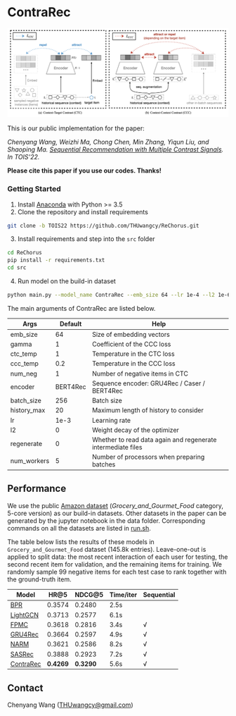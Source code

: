 # ContraRec

<img src="./log/_static/idea.png" alt="idea" style="zoom:67%;" />

This is our public implementation for the paper:

*Chenyang Wang, Weizhi Ma, Chong Chen, Min Zhang, Yiqun Liu, and Shaoping Ma. [Sequential Recommendation with Multiple Contrast Signals](). In TOIS'22.*

**Please cite this paper if you use our codes. Thanks!**

### Getting Started

1. Install [Anaconda](https://docs.conda.io/en/latest/miniconda.html) with Python >= 3.5
2. Clone the repository and install requirements

```bash
git clone -b TOIS22 https://github.com/THUwangcy/ReChorus.git
```

3. Install requirements and step into the `src` folder

```bash
cd ReChorus
pip install -r requirements.txt
cd src
```

4. Run model on the build-in dataset

```bash
python main.py --model_name ContraRec --emb_size 64 --lr 1e-4 --l2 1e-6 --history_max 20 --encoder BERT4Rec --gamma 1 --temp 0.2 --batch_size 4096 --dataset 'Grocery_and_Gourmet_Food'
```

The main arguments of ContraRec are listed below.

| Args        | Default  | Help                                                         |
| ----------- | -------- | ------------------------------------------------------------ |
| emb_size    | 64       | Size of embedding vectors                                    |
| gamma       | 1        | Coefficient of the CCC loss                                  |
| ctc_temp    | 1        | Temperature in the CTC loss                                  |
| ccc_temp    | 0.2      | Temperature in the CCC loss                                  |
| num_neg     | 1        | Number of negative items in CTC                              |
| encoder     | BERT4Rec | Sequence encoder: GRU4Rec / Caser / BERT4Rec                 |
| batch_size  | 256      | Batch size                                                   |
| history_max | 20       | Maximum length of history to consider                        |
| lr          | 1e-3     | Learning rate                                                |
| l2          | 0        | Weight decay of the optimizer                                |
| regenerate  | 0        | Whether to read data again and regenerate intermediate files |
| num_workers | 5        | Number of processors when preparing batches                  |

## Performance

We use the public [Amazon dataset](http://jmcauley.ucsd.edu/data/amazon/links.html) (*Grocery_and_Gourmet_Food* category, 5-core version) as our build-in datasets. Other datasets in the paper can be generated by the jupyter notebook in the data folder. Corresponding commands on all the datasets are listed in [run.sh](https://github.com/THUwangcy/ReChorus/tree/TOIS22/src/run.sh).

The table below lists the results of these models in `Grocery_and_Gourmet_Food` dataset (145.8k entries). Leave-one-out is applied to split data: the most recent interaction of each user for testing, the second recent item for validation, and the remaining items for training. We randomly sample 99 negative items for each test case to rank together with the ground-truth item. 

| Model                                                                                             | HR@5       | NDCG@5     | Time/iter | Sequential |
| ------------------------------------------------------------------------------------------------- | ---------- | ---------- | --------- | ---------- |
| [BPR](https://github.com/THUwangcy/ReChorus/tree/TOIS22/src/models/general/BPR.py)                | 0.3574     | 0.2480     | 2.5s      |            |
| [LightGCN](https://github.com/THUwangcy/ReChorus/tree/TOIS22/src/models/general/LightGCN.py)      | 0.3713     | 0.2577     | 6.1s      |            |
| [FPMC](https://github.com/THUwangcy/ReChorus/tree/TOIS22/src/models/sequential/FPMC.py)           | 0.3618     | 0.2816     | 3.4s      | √          |
| [GRU4Rec](https://github.com/THUwangcy/ReChorus/tree/TOIS22/src/models/sequential/GRU4Rec.py)     | 0.3664     | 0.2597     | 4.9s      | √          |
| [NARM](https://github.com/THUwangcy/ReChorus/tree/TOIS22/src/models/sequential/NARM.py)           | 0.3621     | 0.2586     | 8.2s      | √          |
| [SASRec](https://github.com/THUwangcy/ReChorus/tree/TOIS22/src/models/sequential/SASRec.py)       | 0.3888     | 0.2923     | 7.2s      | √          |
| [ContraRec](https://github.com/THUwangcy/ReChorus/tree/TOIS22/src/models/sequential/ContraRec.py) | **0.4269** | **0.3290** | 5.6s      | √          |

## Contact

Chenyang Wang (THUwangcy@gmail.com)

<!-- MARKDOWN LINKS & IMAGES -->

<!-- https://www.markdownguide.org/basic-syntax/#reference-style-links -->

[contributors-shield]: https://img.shields.io/github/contributors/othneildrew/Best-README-Template.svg?style=flat-square
[contributors-url]: https://github.com/othneildrew/Best-README-Template/graphs/contributors
[forks-shield]: https://img.shields.io/github/forks/othneildrew/Best-README-Template.svg?style=flat-square
[forks-url]: https://github.com/othneildrew/Best-README-Template/network/members
[stars-shield]: https://img.shields.io/github/stars/othneildrew/Best-README-Template.svg?style=flat-square
[stars-url]: https://github.com/othneildrew/Best-README-Template/stargazers
[issues-shield]: https://img.shields.io/github/issues/othneildrew/Best-README-Template.svg?style=flat-square
[issues-url]: https://github.com/othneildrew/Best-README-Template/issues
[license-shield]: https://img.shields.io/github/license/othneildrew/Best-README-Template.svg?style=flat-square
[license-url]: https://github.com/othneildrew/Best-README-Template/blob/master/LICENSE.txt
[linkedin-shield]: https://img.shields.io/badge/-LinkedIn-black.svg?style=flat-square&logo=linkedin&colorB=555
[linkedin-url]: https://linkedin.com/in/othneildrew
[product-screenshot]: images/screenshot.png
